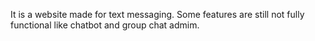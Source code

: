 It is a website made for text messaging. Some features are still not fully functional like chatbot and group chat admim.
